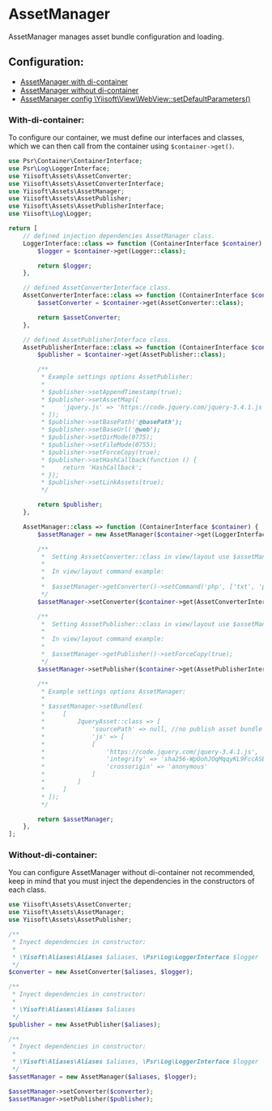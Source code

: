 # AssetManager

AssetManager manages asset bundle configuration and loading.

## Configuration:

- [AssetManager with di-container](#With-di-container)
- [AssetManager without di-container](#Without-di-container)
- [AssetManager config \Yiisoft\View\WebView::setDefaultParameters()](config/webview-setdefaultparameters.md)


### With-di-container:

To configure our container, we must define our interfaces and classes, which we can then call from the container using `$container->get()`.

```php
use Psr\Container\ContainerInterface;
use Psr\Log\LoggerInterface;
use Yiisoft\Assets\AssetConverter;
use Yiisoft\Assets\AssetConverterInterface;
use Yiisoft\Assets\AssetManager;
use Yiisoft\Assets\AssetPublisher;
use Yiisoft\Assets\AssetPublisherInterface;
use Yiisoft\Log\Logger;

return [
    // defined injection dependencies AssetManager class.
    LoggerInterface::class => function (ContainerInterface $container) {
        $logger = $container->get(Logger::class);

        return $logger;
    },

    // defined AssetConverterInterface class.
    AssetConverterInterface::class => function (ContainerInterface $container) {
        $assetConverter = $container->get(AssetConverter::class);

        return $assetConverter;
    },

    // defined AssetPublisherInterface class.
    AssetPublisherInterface::class => function (ContainerInterface $container) {
        $publisher = $container->get(AssetPublisher::class);

        /**
         * Example settings options AssetPublisher:
         *
         * $publisher->setAppendTimestamp(true);
         * $publisher->setAssetMap([
         *     'jquery.js' => 'https://code.jquery.com/jquery-3.4.1.js',
         * ]);        
         * $publisher->setBasePath('@basePath');
         * $publisher->setBaseUrl('@web');
         * $publisher->setDirMode(0775);
         * $publisher->setFileMode(0755);
         * $publisher->setForceCopy(true);
         * $publisher->setHashCallback(function () {
         *     return 'HashCallback';
         * });
         * $publisher->setLinkAssets(true);
         */

        return $publisher;
    },

    AssetManager::class => function (ContainerInterface $container) {
        $assetManager = new AssetManager($container->get(LoggerInterface::class));

        /**
         *  Setting AsssetConverter::class in view/layout use $assetManager->getConverter()
         * 
         *  In view/layout command example:
         * 
         *  $assetManager->getConverter()->setCommand('php', ['txt', 'php {from} > {to}']);
         */ 
        $assetManager->setConverter($container->get(AssetConverterInterface::class));

        /**
         *  Setting AsssetPublisher::class in view/layout use $assetManager->getPublisher()
         * 
         *  In view/layout command example:
         * 
         *  $assetManager->getPublisher()->setForceCopy(true);
         */ 
        $assetManager->setPublisher($container->get(AssetPublisherInterface::class));

        /**
         * Example settings options AssetManager:
         * 
         * $assetManager->setBundles(
         *     [
         *         JqueryAsset::class => [
         *             'sourcePath' => null, //no publish asset bundle
         *             'js' => [
         *             [
         *                 'https://code.jquery.com/jquery-3.4.1.js',
         *                 'integrity' => 'sha256-WpOohJOqMqqyKL9FccASB9O0KwACQJpFTUBLTYOVvVU=',
         *                 'crossorigin' => 'anonymous'
         *             ]
         *         ]
         *     ]
         * ]);
         */

        return $assetManager;
    },
];
```

### Without-di-container:

You can configure AssetManager without di-container not recommended, keep in mind that you must inject the dependencies in the constructors of each class.

```php
use Yiisoft\Assets\AssetConverter;
use Yiisoft\Assets\AssetManager;
use Yiisoft\Assets\AssetPublisher;

/**
 * Inyect dependencies in constructor:
 * 
 * \Yisoft\Aliases\Aliases $aliases, \Psr\Log\LoggerInterface $logger
 */
$converter = new AssetConverter($aliases, $logger);

/**
 * Inyect dependencies in constructor:
 * 
 * \Yisoft\Aliases\Aliases $aliases
 */
$publisher = new AssetPublisher($aliases);

/**
 * Inyect dependencies in constructor:
 * 
 * \Yisoft\Aliases\Aliases $aliases, \Psr\Log\LoggerInterface $logger
 */
$assetManager = new AssetManager($aliases, $logger);

$assetManager->setConverter($converter);
$assetManager->setPublisher($publisher);
```

